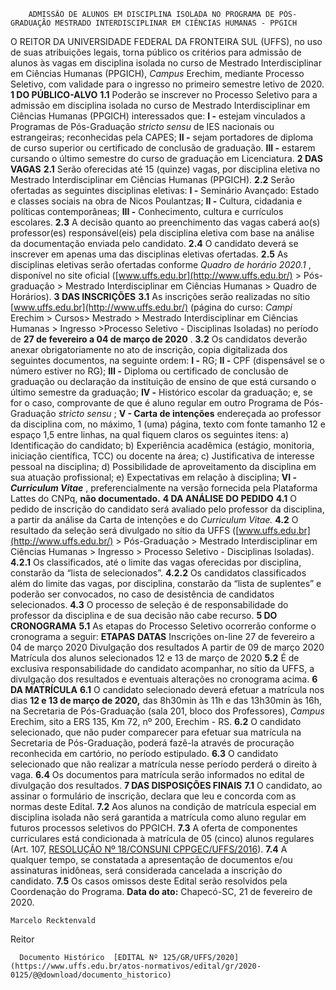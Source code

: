         ADMISSÃO DE ALUNOS EM DISCIPLINA ISOLADA NO PROGRAMA DE PÓS-GRADUAÇÃO MESTRADO INTERDISCIPLINAR EM CIÊNCIAS HUMANAS - PPGICH  

 O REITOR DA UNIVERSIDADE FEDERAL DA FRONTEIRA SUL (UFFS), no uso de suas atribuições legais, torna público os critérios para admissão de alunos às vagas em disciplina isolada no curso de Mestrado Interdisciplinar em Ciências Humanas (PPGICH), *Campus*  Erechim, mediante Processo Seletivo, com validade para o ingresso no primeiro semestre letivo de 2020.  **1 DO PÚBLICO-ALVO** **1.1**  Poderão se inscrever no Processo Seletivo para a admissão em disciplina isolada no curso de Mestrado Interdisciplinar em Ciências Humanas (PPGICH) interessados que: **I -**  estejam vinculados a Programas de Pós-Graduação *stricto sensu*  de IES nacionais ou estrangeiras; reconhecidas pela CAPES; **II -**  sejam portadores de diploma de curso superior ou certificado de conclusão de graduação. **III -**  estarem cursando o último semestre do curso de graduação em Licenciatura.  **2 DAS VAGAS** **2.1**  Serão oferecidas até 15 (quinze) vagas, por disciplina eletiva no Mestrado Interdisciplinar em Ciências Humanas (PPGICH). **2.2**  Serão ofertadas as seguintes disciplinas eletivas: **I -**  Seminário Avançado: Estado e classes sociais na obra de Nicos Poulantzas; **II -**  Cultura, cidadania e políticas contemporâneas; **III -**  Conhecimento, cultura e currículos escolares. **2.3**  A decisão quanto ao preenchimento das vagas caberá ao(s) professor(es) responsável(eis) pela disciplina eletiva com base na análise da documentação enviada pelo candidato. **2.4**  O candidato deverá se inscrever em apenas uma das disciplinas eletivas ofertadas. **2.5**  As disciplinas eletivas serão ofertadas conforme *Quadro de horário 2020.1* , disponível no site oficial ([www.uffs.edu.br](http://www.uffs.edu.br/) > Pós-graduação > Mestrado Interdisciplinar em Ciências Humanas > Quadro de Horários).  **3 DAS INSCRIÇÕES** **3.1**  As inscrições serão realizadas no sítio [www.uffs.edu.br](http://www.uffs.edu.br/) (página do curso: *Campi*  Erechim > Cursos> Mestrado > Mestrado Interdisciplinar em Ciências Humanas > Ingresso >Processo Seletivo - Disciplinas Isoladas) no período de **27 de fevereiro a 04 de março de 2020** . **3.2**  Os candidatos deverão anexar obrigatoriamente no ato de inscrição, copia digitalizada dos seguintes documentos, na seguinte ordem: **I -**  RG; **II -**  CPF (dispensável se o número estiver no RG); **III -**  Diploma ou certificado de conclusão de graduação ou declaração da instituição de ensino de que está cursando o último semestre da graduação; **IV -**  Histórico escolar da graduação; e, se for o caso, comprovante de que é aluno regular em outro Programa de Pós-Graduação *stricto sensu* ; **V - Carta de intenções** endereçada ao professor da disciplina com, no máximo, 1 (uma) página, texto com fonte tamanho 12 e espaço 1,5 entre linhas, na qual fiquem claros os seguintes itens: a) Identificação do candidato; b) Experiência acadêmica (estágio, monitoria, iniciação científica, TCC) ou docente na área; c) Justificativa de interesse pessoal na disciplina; d) Possibilidade de aproveitamento da disciplina em sua atuação profissional; e) Expectativas em relação à disciplina; **VI - *Curriculum Vitae***  , preferencialmente na versão fornecida pela Plataforma Lattes do CNPq, **não documentado.**  **4 DA ANÁLISE DO PEDIDO** **4.1**  O pedido de inscrição do candidato será avaliado pelo professor da disciplina, a partir da análise da Carta de intenções e do *Curriculum Vitae.* **4.2**  O resultado da seleção será divulgado no sítio da UFFS ([www.uffs.edu.br](http://www.uffs.edu.br/) > Pós-Graduação > Mestrado Interdisciplinar em Ciências Humanas > Ingresso > Processo Seletivo - Disciplinas Isoladas). **4.2.1**  Os classificados, até o limite das vagas oferecidas por disciplina, constarão da “lista de selecionados”. **4.2.2**  Os candidatos classificados além do limite das vagas, por disciplina, constarão da “lista de suplentes” e poderão ser convocados, no caso de desistência de candidatos selecionados. **4.3**  O processo de seleção é de responsabilidade do professor da disciplina e de sua decisão não cabe recurso.  **5 DO CRONOGRAMA** **5.1**  As etapas do Processo Seletivo ocorrerão conforme o cronograma a seguir:     **ETAPAS**   **DATAS**     Inscrições on-line   27 de fevereiro a 04 de março 2020     Divulgação dos resultados   A partir de 09 de março 2020     Matrícula dos alunos selecionados   12 e 13 de março de 2020     **5.2**  É de exclusiva responsabilidade do candidato acompanhar, no sítio da UFFS, a divulgação dos resultados e eventuais alterações no cronograma acima.  **6 DA MATRÍCULA** **6.1**  O candidato selecionado deverá efetuar a matrícula nos dias  **12 e 13 de março de 2020,** das 8h30min às 11h e das 13h30min às 16h, na Secretaria de Pós-Graduação (sala 201, bloco dos Professores), *Campus*  Erechim, sito a ERS 135, Km 72, nº 200, Erechim - RS. **6.2**  O candidato selecionado, que não puder comparecer para efetuar sua matrícula na Secretaria de Pós-Graduação, poderá fazê-la através de procuração reconhecida em cartório, no período estipulado. **6.3**  O candidato selecionado que não realizar a matrícula nesse período perderá o direito à vaga. **6.4**  Os documentos para matrícula serão informados no edital de divulgação dos resultados.  **7 DAS DISPOSIÇÕES FINAIS** **7.1**  O candidato, ao assinar o formulário de inscrição, declara que leu e concorda com as normas deste Edital. **7.2**  Aos alunos na condição de matrícula especial em disciplina isolada não será garantida a matrícula como aluno regular em futuros processos seletivos do PPGICH. **7.3**  A oferta de componentes curriculares está condicionada à matrícula de 05 (cinco) alunos regulares (Art. 107, [RESOLUÇÃO Nº 18/CONSUNI CPPGEC/UFFS/2016](https://www.uffs.edu.br/atos-normativos/resolucao/consunicppgec/2016-0018)). **7.4**  A qualquer tempo, se constatada a apresentação de documentos e/ou assinaturas inidôneas, será considerada cancelada a inscrição do candidato. **7.5**  Os casos omissos deste Edital serão resolvidos pela Coordenação do Programa.        **Data do ato:** Chapecó-SC, 21 de fevereiro de 2020.   
 

    Marcelo Recktenvald   
 Reitor 

      Documento Histórico  [EDITAL Nº 125/GR/UFFS/2020](https://www.uffs.edu.br/atos-normativos/edital/gr/2020-0125/@@download/documento_historico)     
      